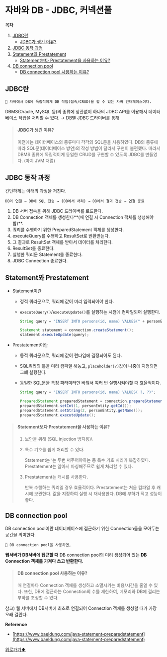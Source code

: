 # 자바와 DB - JDBC, 커넥션풀

**목차**

1. [JDBC란](db.md#jdbc란)
   * [JDBC가 생긴 이유?](db.md#jdbc가-생긴-이유)
2. [JDBC 동작 과정](db.md#jdbc-동작-과정)
3. [Statement와 Prestatement](db.md#statement와-prestatement)
   * [Statement보다 Prestatement을 사용하는 이유?](db.md#statement보다-prestatement을-사용하는-이유)
4. [DB connection pool](db.md#db-connection-pool)
   * [DB connection pool 사용하는 이유?](db.md#db-connection-pool-사용하는-이유)

## JDBC란

```
🌟 자바에서 DB에 독립적이게 DB 작업(접속/CRUD)을 할 수 있는 자바 인터페이스이다.
```

DBMS(Oracle, MySQL 등)의 종류에 상관없이 하나의 JDBC API를 이용해서 데이터베이스 작업을 처리할 수 있다. → DB별 JDBC 드라이버를 통해

> #### JDBC가 생긴 이유?
>
> 이전에는 데이터베이스의 종류마다 각각의 SQL문을 사용하였다. DB의 종류에 따라 SQL문(데이터베이스 방언)의 작성 방법이 달라서 구현이 불편했다. 따라서 DBMS 종류에 독립적이게 동일한 CRUD를 구현할 수 있도록 JDBC를 만들었다. (마치 JVM 처럼)

## JDBC 동작 과정

간단하게는 아래의 과정을 거친다.

`DB와 연결 → DB에 SQL 전송 → (DB에서 처리) → DB에서 결과 전송 → 연결 종료`

1. DB 서버 접속을 위해 JDBC 드라이버를 로드한다.
2. DB Connection 객체를 생성한다\*\*(매 연결 시 Connection 객체를 생성해야함)\*\*.
3. 쿼리를 수행하기 위한 PreparedStatement 객체를 생성한다.
4. executeQuery를 수행하고 ResultSet로 반환받는다.
5. 그 결과로 ResultSet 객체를 받아서 데이터를 처리한다.
6. ResultSet를 종료한다.
7. 실행한 쿼리문 Statement를 종료한다.
8. JDBC Connection 종료한다.

## Statement와 Prestatement

* Statement이란
  * 정적 쿼리문으로, 쿼리에 값이 미리 입력되어야 한다.
  *   `executeQuery()`/`executeUpdate()`를 실행하는 시점에 컴파일되어 실행한다.

      ```java
      String query = "INSERT INTO persons(id, name) VALUES(" + personEntity.getId() + ", '"+ personEntity.getName() + "')";

      Statement statement = connection.createStatement();
      statement.executeUpdate(query);
      ```
* Prestatement이란
  * 동적 쿼리문으로, 쿼리에 값이 런타임에 결정되어도 된다.
  * SQL쿼리의 틀을 미리 컴파일 해놓고, `placeholder(?)`값이 나중에 지정되면 그떄 실행한다.
  *   동일한 SQL문을 특정 파라미터만 바꿔서 여러 번 실행시켜야할 때 효율적이다.

      ```java
      String query = "INSERT INTO persons(id, name) VALUES( ?, ?)";

      PreparedStatement preparedStatement = connection.prepareStatement(query);
      preparedStatement.setInt(1, personEntity.getId());
      preparedStatement.setString(2, personEntity.getName());
      preparedStatement.executeUpdate();
      ```

> #### Statement보다 Prestatement을 사용하는 이유?
>
> 1. 보안을 위해 (SQL injection 방지용)\
>
> 2.  특수 기호를 쉽게 처리할 수 있다.
>
>     Statement는 ‘는 두번 써주어야하는 등 특수 기호 처리가 복잡하였다. Prestatement는 알아서 파싱해주므로 쉽게 처리할 수 있다.
> 3.  Prestatement는 캐시를 사용한다.
>
>     반복 수행하는 쿼리일 경우 효율적이다. Prestatement는 처음 컴파일 후 캐시에 보관한다. 값을 지정하여 실행 시 재사용한다. DB에 부하가 적고 성능이 좋다.

## DB connection pool

DB connection pool이란 데이터베이스에 접근하기 위한 Connection들을 모아두는 공간을 의미한다.

```
🌟 DB connection pool을 사용하면,
```

**웹서버가 DB서버에 접근할 때** DB connection pool의 미리 생성되어 있는 **DB Connection 객체를 가져다 쓰고 반환한다.**

> #### DB connection pool 사용하는 이유?
>
> 매 연결마다 Connection 객체를 생성하고 소멸시키는 비용/시간을 줄일 수 있다. 또한, DB에 접근하는 Connection의 수를 제한하여, 메모리와 DB에 걸리는 부하를 조정할 수 있다.

참고) 웹 서버에서 DB서버에 최초로 연결되어 Connection 객체를 생성할 때가 가장 오래 걸린다.

**Reference**

* [https://www.baeldung.com/java-statement-preparedstatement](https://www.baeldung.com/java-statement-preparedstatement)

[위로가기⬆](db.md#자바와-db---jdbc-커넥션풀)

